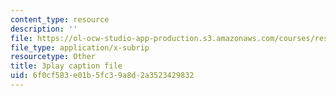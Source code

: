 ```yaml
---
content_type: resource
description: ''
file: https://ol-ocw-studio-app-production.s3.amazonaws.com/courses/res-6-012-introduction-to-probability-spring-2018/6f0cf583e01b5fc39a8d2a3523429832_GkD5tIgc-Bo.vtt
file_type: application/x-subrip
resourcetype: Other
title: 3play caption file
uid: 6f0cf583-e01b-5fc3-9a8d-2a3523429832
---
```

